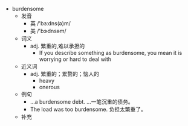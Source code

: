 - burdensome
  - 发音
    - 英 /'bɜːdns(ə)m/
    - 美 /'bɝdnsəm/
  - 词义
    - adj. 繁重的,难以承担的
      - If you describe something as burdensome, you mean it is worrying or hard to deal with
  - 近义词
    - adj. 繁重的；累赘的；恼人的
      - heavy
      - onerous
  - 例句
    - ...a burdensome debt. …一笔沉重的债务。
    - The load was too burdensome. 负担太繁重了。
  - 补充